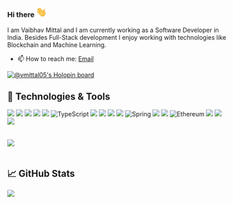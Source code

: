 ### Hi there  <img src="https://github.com/vmittal05/vmittal05/blob/main/wave.gif" width="25px">
I am Vaibhav Mittal and I am currently working as a Software Developer in India. Besides Full-Stack development I enjoy working with technologies like Blockchain and Machine Learning.<br/>
* 📫 How to reach me: [Email](mailto:vaibhavmittal0506@gmail.com?subject=[GitHub])

[![@vmittal05's Holopin board](https://holopin.io/api/user/board?user=vmittal05)](https://holopin.io/@vmittal05)


## 🔧 Technologies & Tools
![](https://img.shields.io/badge/OS-Linux-informational?style=plastic&logo=linux&logoColor=white&color=inactive)
![](https://img.shields.io/badge/Editor-VS_Code-informational?style=flat&logo=visual-studio-code&logoColor=white&color=blueviolet)
![](https://img.shields.io/badge/Code-Java-informational?style=flat&logo=java&logoColor=white&color=orange)
![](https://img.shields.io/badge/Code-Python-informational?style=flat&logo=python&logoColor=white&color=orange)
![](https://img.shields.io/badge/Code-JavaScript-informational?style=flat&logo=javascript&logoColor=white&color=orange)
![TypeScript](https://img.shields.io/badge/Code-Typescript-%23007ACC.svg?style=flat&logo=typescript&logoColor=white)
![](https://img.shields.io/badge/Code-C/C++-informational?style=flat&logo=C&logoColor=white&color=orange)
![](https://img.shields.io/badge/Runtime-Node.js-informational?style=flat&logo=node.js&logoColor=white&color=red)
![](https://img.shields.io/badge/Framework-React-informational?style=flat&logo=react&logoColor=white&color=informational)
![](https://img.shields.io/badge/Framework-Angular-informational?style=flat&logo=angular&logoColor=red&color=informational)
![Spring](https://img.shields.io/badge/spring-%236DB33F.svg?style=flat&logo=spring&logoColor=white)
![](https://img.shields.io/badge/Framework-Spring_Boot-F2F4F9?style=flat&logo=spring-boot)
![](https://img.shields.io/badge/Bootstrap-563D7C?style=flat&logo=bootstrap&logoColor=white)
![Ethereum](https://img.shields.io/badge/Ethereum-3C3C3D?style=flat&logo=Ethereum&logoColor=white)
![](https://img.shields.io/badge/hyperledger-2F3134?style=flat&logo=hyperledger&logoColor=white)
![](https://img.shields.io/badge/Database-MySQL-informational?style=flat&logo=mysql&logoColor=white&color=success)
![](https://img.shields.io/badge/Database-MongoDB-informational?style=flat&logo=mongodb&logoColor=white&color=success)

<br/>
<a href="https://github.com/vmittal05">
  <img align="left" src="https://github-readme-stats.vercel.app/api/top-langs/?username=vmittal05&langs_count=7&layout=compact&exclude_repo=Python_Algo&hide=html,xslt&title_color=ffffff&text_color=c9cacc&icon_color=2bbc8a&bg_color=1d1f21" />
</a>

<br/>
<br clear="left"/>


## &#x1f4c8; GitHub Stats
<a href="https://github.com/vmittal05">
  <img align="left" src="https://github-readme-stats.vercel.app/api?username=vmittal05&count_private=true&title_color=ffffff&text_color=c9cacc&icon_color=2bbc8a&bg_color=1d1f21" />
</a>

